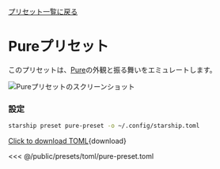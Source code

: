 [プリセット一覧に戻る](./#pure)

# Pureプリセット

このプリセットは、[Pure](https://github.com/sindresorhus/pure)の外観と振る舞いをエミュレートします。

![Pureプリセットのスクリーンショット](/presets/img/pure-preset.png)

### 設定

```sh
starship preset pure-preset -o ~/.config/starship.toml
```

[Click to download TOML](/presets/toml/pure-preset.toml){download}

<<< @/public/presets/toml/pure-preset.toml
